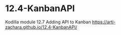 # 12.4-KanbanAPI
Kodilla module 12.7 Adding API to Kanban
https://arti-zachara.github.io/12.4-KanbanAPI/
